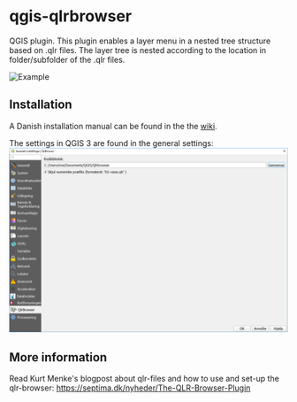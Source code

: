 # qgis-qlrbrowser
QGIS plugin. This plugin enables a layer menu in a nested tree structure based on .qlr files. 
The layer tree is nested according to the location in folder/subfolder of the .qlr files.

![Example](https://raw.github.com/Septima/qgis-qlrbrowser/master/screen_dump.png)

## Installation
A Danish installation manual can be found in the the [wiki](../../wiki/Installation-og-ops%C3%A6tning).

The settings in QGIS 3 are found in the general settings:
![Example](https://raw.githubusercontent.com/Septima/qgis-qlrbrowser/master/Qlr-browser_QGIS3_Settings.png)

## More information
Read Kurt Menke's blogpost about qlr-files and how to use and set-up the qlr-browser: https://septima.dk/nyheder/The-QLR-Browser-Plugin
